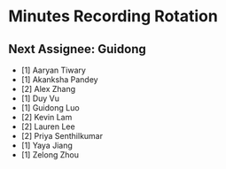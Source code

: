 # Minutes Recording Rotation

## Next Assignee: Guidong

- [1] Aaryan Tiwary
- [1] Akanksha Pandey
- [2] Alex Zhang
- [1] Duy Vu
- [1] Guidong Luo
- [2] Kevin Lam
- [2] Lauren Lee
- [2] Priya Senthilkumar
- [1] Yaya Jiang
- [1] Zelong Zhou



